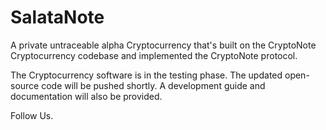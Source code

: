 # SalataNote

A private untraceable alpha Cryptocurrency that's built on the CryptoNote Cryptocurrency codebase and implemented the CryptoNote protocol.

The Cryptocurrency software is in the testing phase. The updated open-source code will be pushed shortly. A development guide and documentation will also be provided.

Follow Us.
